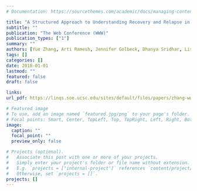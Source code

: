 ```yaml
---
# Documentation: https://sourcethemes.com/academic/docs/managing-content/

title: "A Structured Approach to Understanding Recovery and Relapse in AA"
subtitle: ""
publication: "The Web Conference (WWW)"
publication_types: ["1"]
summary: ""
authors: [Yue Zhang, Arti Ramesh, Jennifer Golbeck, Dhanya Sridhar, Lise Getoor]
tags: []
categories: []
date: 2018-01-01
lastmod: ""
featured: false
draft: false

links:
url_pdf: https://linqs.soe.ucsc.edu/sites/default/files/papers/zhang-www18.pdf

# Featured image
# To use, add an image named `featured.jpg/png` to your page's folder.
# Focal points: Smart, Center, TopLeft, Top, TopRight, Left, Right, BottomLeft, Bottom, BottomRight.
image:
  caption: ""
  focal_point: ""
  preview_only: false

# Projects (optional).
#   Associate this post with one or more of your projects.
#   Simply enter your project's folder or file name without extension.
#   E.g. `projects = ["internal-project"]` references `content/project/deep-learning/index.md`.
#   Otherwise, set `projects = []`.
projects: []
---
```

